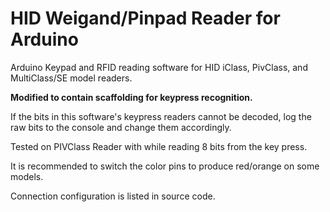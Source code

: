 # HID Weigand/Pinpad Reader for Arduino
Arduino Keypad and RFID reading software for HID iClass, PivClass, and MultiClass/SE 
model readers. 

**Modified to contain scaffolding for keypress recognition.**

If the bits in this software's keypress readers cannot be decoded, log the raw
bits to the console and change them accordingly.

Tested on PIVClass Reader with while reading 8 bits from the key press.

It is recommended to switch the color pins to produce red/orange on some models.

Connection configuration is listed in source code.
